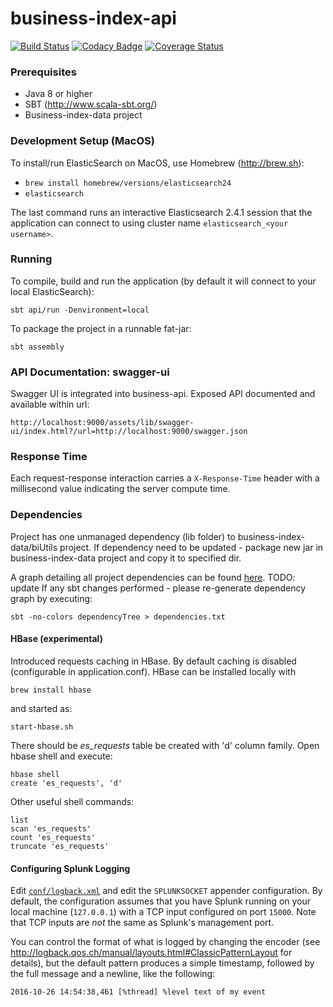 
# business-index-api
[![Build Status](https://travis-ci.org/ONSdigital/business-index-api.svg?branch=develop)](https://travis-ci.org/ONSdigital/business-index-api) [![Codacy Badge](https://api.codacy.com/project/badge/Grade/75fd2f255d07447a9cd73fb9eb8381f1)](https://www.codacy.com/app/ONSDigital/business-index-api?utm_source=github.com&utm_medium=referral&utm_content=ONSdigital/business-index-api&utm_campaign=badger) [![Coverage Status](https://coveralls.io/repos/github/ONSdigital/business-index-api/badge.svg?branch=develop)](https://coveralls.io/github/ONSdigital/business-index-api?branch=develop)

### Prerequisites

* Java 8 or higher
* SBT (http://www.scala-sbt.org/)
* Business-index-data project

### Development Setup (MacOS)

To install/run ElasticSearch on MacOS, use Homebrew (http://brew.sh):

- `brew install homebrew/versions/elasticsearch24`
- `elasticsearch`

The last command runs an interactive Elasticsearch 2.4.1 session that the application can connect to using cluster name
`elasticsearch_<your username>`. 

### Running

To compile, build and run the application (by default it will connect to your local ElasticSearch):

```shell
sbt api/run -Denvironment=local
```

To package the project in a runnable fat-jar:

```shell
sbt assembly
```

### API Documentation: swagger-ui

Swagger UI is integrated into business-api. Exposed API documented and available within url:
 
 ``` http://localhost:9000/assets/lib/swagger-ui/index.html?/url=http://localhost:9000/swagger.json ```

### Response Time

Each request-response interaction carries a `X-Response-Time` header with a millisecond value indicating the server
compute time.

### Dependencies

Project has one unmanaged dependency (lib folder) to business-index-data/biUtils project.
If dependency need to be updated - package new jar in business-index-data project and copy it to specified dir.

A graph detailing all project dependencies can be found [here](dependencies.txt). TODO: update
If any sbt changes performed - please re-generate dependency graph by executing:
```shell
sbt -no-colors dependencyTree > dependencies.txt
```

#### HBase (experimental)

Introduced requests caching in HBase. By default caching is disabled (configurable in application.conf).
HBase can be installed locally with
```shell
brew install hbase
```
and started as:
```shell
start-hbase.sh
```

There should be *es_requests* table be created with 'd' column family.
Open hbase shell and execute:

```shell
hbase shell
create 'es_requests', 'd'
```

Other useful shell commands:

```shell
list
scan 'es_requests'
count 'es_requests'
truncate 'es_requests'
```

#### Configuring Splunk Logging

Edit [`conf/logback.xml`](conf/logback.xml) and edit the `SPLUNKSOCKET` appender configuration. By default, 
the configuration assumes that you have Splunk running on your local machine (`127.0.0.1`) with a TCP input configured
on port `15000`. Note that TCP inputs are *not* the same as Splunk's management port.

You can control the format of what is logged by changing the encoder 
(see http://logback.qos.ch/manual/layouts.html#ClassicPatternLayout for details), but the default pattern produces 
a simple timestamp, followed by the full message and a newline, like the following:

```
2016-10-26 14:54:38,461 [%thread] %level text of my event
```
